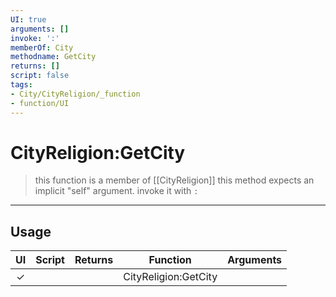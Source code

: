 ```yaml
---
UI: true
arguments: []
invoke: ':'
memberOf: City
methodname: GetCity
returns: []
script: false
tags:
- City/CityReligion/_function
- function/UI
---
```

# CityReligion:GetCity
> this function is a member of [[CityReligion]]
> this method expects an implicit "self" argument. invoke it with `:`
-----
## Usage
|  UI | Script | Returns | Function | Arguments |
|:---:|:------:|-------:|:--------:|:---------|
|✓| ||CityReligion:GetCity||
